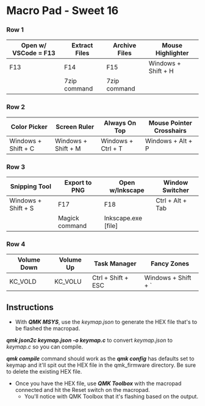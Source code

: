 # Macro Pad - Sweet 16

### Row 1

| Open w/ VSCode = F13 | Extract Files | Archive Files | Mouse Highlighter   |
| -------------------- | ------------- | ------------- | ------------------- |
| F13                  | F14           | F15           | Windows + Shift + H |
|                      | 7zip command  | 7zip command  |                     |

### Row 2

| Color Picker        | Screen Ruler        | Always On Top      | Mouse Pointer Crosshairs |
| ------------------- | ------------------- | ------------------ | ------------------------ |
| Windows + Shift + C | Windows + Shift + M | Windows + Ctrl + T | Windows + Alt + P        |

### Row 3

| Snipping Tool       | Export to PNG  | Open w/Inkscape     | Window Switcher  |
| ------------------- | -------------- | ------------------- | ---------------- |
| Windows + Shift + S | F17            | F18                 | Ctrl + Alt + Tab |
|                     | Magick command | Inkscape.exe [file] |                  |

### Row 4

| Volume Down | Volume Up | Task Manager       | Fancy Zones         |
| ----------- | --------- | ------------------ | ------------------- |
| KC_VOLD     | KC_VOLU   | Ctrl + Shift + ESC | Windows + Shift + ` |



## Instructions

- With ***QMK MSYS***, use the *keymap.json* to generate the HEX file that's to be flashed the macropad. 

***qmk json2c keymap.json -o keymap.c*** to convert *keymap.json* to *keymap.c* so you can compile.

***qmk compile*** command should work as the ***qmk config*** has defaults set to keymap and it'll spit out the HEX file in the qmk_firmware directory. Be sure to delete the existing HEX file.

- Once you have the HEX file, use ***QMK Toolbox*** with the macropad connected and hit the Reset switch on the macropad.
  - You'll notice with QMK Toolbox that it's flashing based on the output.